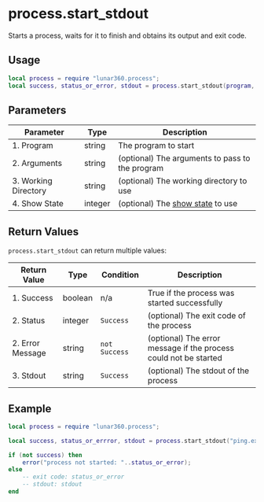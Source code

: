 # process.start_stdout 

Starts a process, waits for it to finish and obtains its output and exit code.

## Usage

```lua
local process = require "lunar360.process";
local success, status_or_error, stdout = process.start_stdout(program, arguments, working_directory, show_state);
```

## Parameters

| Parameter            | Type     | Description                                                   |
| -------------------- | -------  | ------------------------------------------------------------- |
| 1. Program           | string   | The program to start                                          |
| 2. Arguments         | string   | (optional) The arguments to pass to the program               |
| 3. Working Directory | string   | (optional) The working directory to use                       |
| 4. Show State        | integer  | (optional) The [show state][1] to use                         |

## Return Values

`process.start_stdout` can return multiple values:

| Return Value         | Type     | Condition     | Description                                                      |
| -------------------- | -------  | ------------- | ---------------------------------------------------------------- |
| 1. Success           | boolean  | n/a           | True if the process was started successfully                     |
| 2. Status            | integer  | `Success`     | (optional) The exit code of the process                          |
| 2. Error Message     | string   | `not Success` | (optional) The error message if the process could not be started |
| 3. Stdout            | string   | `Success`     | (optional) The stdout of the process                             |

## Example

```lua
local process = require "lunar360.process";

local success, status_or_errror, stdout = process.start_stdout("ping.exe", "example.com", nil, process.SW_HIDE);

if (not success) then
    error("process not started: "..status_or_error);
else 
    -- exit code: status_or_error
    -- stdout: stdout
end
```

[1]: /api/modules/process/constants.md